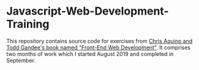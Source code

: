 # Javascript-Web-Development-Training
This repository contains source code for exercises from [Chris Aquino and Todd Gandee's book named "Front-End Web Development"](https://www.amazon.com/Front-End-Web-Development-Ranch-Guides/dp/0134433947/ref=sr_1_1?crid=2IPYBBK9IGGAS&dchild=1&keywords=big+nerd+ranch+front+end&qid=1593138571&sprefix=big+nerd+ranch+front+%2Caps%2C171&sr=8-1).  It comprises two months of work which I started August 2019 and completed in September.
